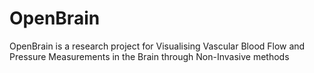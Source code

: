 # OpenBrain
OpenBrain is a research project for Visualising Vascular Blood Flow and Pressure Measurements in the Brain through Non-Invasive methods
